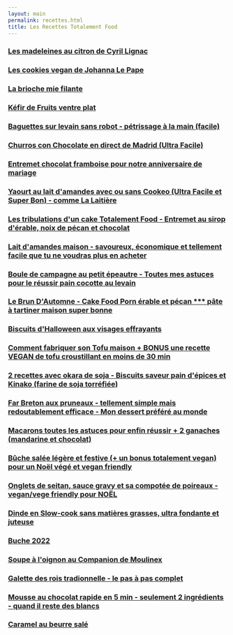 ```yaml
---
layout: main
permalink: recettes.html
title: Les Recettes Totalement Food
---
```


### [Les madeleines au citron de Cyril Lignac](madeleine-cyril-lignac.html)
### [Les cookies vegan de Johanna Le Pape](cookie-vegan-johanna-le-pape.html)
### [La brioche mie filante](brioche-facile.html)
### [Kéfir de Fruits ventre plat](kefir-de-fruits.html)
### [Baguettes sur levain sans robot - pétrissage à la main (facile)](baguette-sur-levain.html)
### [Churros con Chocolate en direct de Madrid (Ultra Facile)](churros-con-chocolate.html)
### [Entremet chocolat framboise pour notre anniversaire de mariage](entremet-blacknpeps.html)
### [Yaourt au lait d'amandes avec ou sans Cookeo (Ultra Facile et Super Bon) - comme La Laitière](yaourt.html)
### [Les tribulations d'un cake Totalement Food - Entremet au sirop d'érable, noix de pécan et chocolat](entremetautomne.html)
### [Lait d'amandes maison - savoureux, économique et tellement facile que tu ne voudras plus en acheter](laitdamandemaison.html)
### [Boule de campagne au petit épeautre - Toutes mes astuces pour le réussir pain cocotte au levain](bouledecampagne.html)
### [Le Brun D'Automne - Cake Food Porn érable et pécan *** pâte à tartiner maison super bonne](cake-automne.html)
### [Biscuits d'Halloween aux visages effrayants](biscuithalloween.html)
### [Comment fabriquer son Tofu maison + BONUS une recette VEGAN de tofu croustillant en moins de 30 min](tofumaison.html)
### [2 recettes avec okara de soja - Biscuits saveur pain d'épices et Kinako (farine de soja torréfiée)](okara.html)
### [Far Breton aux pruneaux - tellement simple mais redoutablement efficace - Mon dessert préféré au monde](farauxpruneaux.html)
### [Macarons toutes les astuces pour enfin réussir + 2 ganaches (mandarine et chocolat)](macarons.html)
### [Bûche salée légère et festive (+ un bonus totalement vegan) pour un Noël végé et vegan friendly](buchesalee.html)
### [Onglets de seitan, sauce gravy et sa compotée de poireaux - vegan/vege friendly pour NOËL](seitan.html)
### [Dinde en Slow-cook sans matières grasses, ultra fondante et juteuse](dinde.html)
### [Buche 2022](buche-2022.html)
### [Soupe à l'oignon au Companion de Moulinex](soupemoulinex.html)
### [Galette des rois tradionnelle - le pas à pas complet](galette-frangipane.html)
### [Mousse au chocolat rapide en 5 min - seulement 2 ingrédients - quand il reste des blancs](mousse-rapide.html)
### [Caramel au beurre salé](caramel.html)

